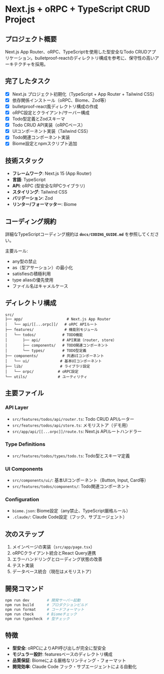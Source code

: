 # Next.js + oRPC + TypeScript CRUD Project

## プロジェクト概要

Next.js App Router、oRPC、TypeScriptを使用した型安全なTodo CRUDアプリケーション。bulletproof-reactのディレクトリ構成を参考に、保守性の高いアーキテクチャを採用。

## 完了したタスク

- [x] Next.js プロジェクト初期化（TypeScript + App Router + Tailwind CSS）
- [x] 依存関係インストール（oRPC、Biome、Zod等）
- [x] bulletproof-react風ディレクトリ構成の作成
- [x] oRPC設定とクライアント/サーバー構成
- [x] Todo型定義とZodスキーマ
- [x] Todo CRUD API実装（oRPCベース）
- [x] UIコンポーネント実装（Tailwind CSS）
- [x] Todo関連コンポーネント実装
- [x] Biome設定とnpmスクリプト追加

## 技術スタック

- **フレームワーク**: Next.js 15 (App Router)
- **言語**: TypeScript
- **API**: oRPC (型安全なRPCライブラリ)
- **スタイリング**: Tailwind CSS
- **バリデーション**: Zod
- **リンター/フォーマッター**: Biome

## コーディング規約

詳細なTypeScriptコーディング規約は **`docs/CODING_GUIDE.md`** を参照してください。

主要ルール:
- any型の禁止
- as（型アサーション）の最小化
- satisfiesの積極利用
- type aliasの優先使用
- ファイル名はキャメルケース

## ディレクトリ構成

```
src/
├── app/                    # Next.js App Router
│   └── api/[[...orpc]]/   # oRPC APIルート
├── features/              # 機能別モジュール
│   └── todos/            # TODO機能
│       ├── api/          # API実装（router, store）
│       ├── components/   # TODO関連コンポーネント
│       └── types/        # TODO型定義
├── components/           # 共通UIコンポーネント
│   └── ui/              # 基本UIコンポーネント
├── lib/                 # ライブラリ設定
│   └── orpc/           # oRPC設定
└── utils/              # ユーティリティ
```

## 主要ファイル

### API Layer
- `src/features/todos/api/router.ts`: Todo CRUD APIルーター
- `src/features/todos/api/store.ts`: メモリストア（デモ用）
- `src/app/api/[[...orpc]]/route.ts`: Next.js APIルートハンドラー

### Type Definitions
- `src/features/todos/types/todo.ts`: Todo型とスキーマ定義

### UI Components
- `src/components/ui/`: 基本UIコンポーネント（Button, Input, Card等）
- `src/features/todos/components/`: Todo関連コンポーネント

### Configuration
- `biome.json`: Biome設定（any禁止、TypeScript厳格ルール）
- `.claude/`: Claude Code設定（フック、サブエージェント）

## 次のステップ

1. メインページの実装（`src/app/page.tsx`）
2. oRPCクライアント統合とReact Query連携
3. エラーハンドリングとローディング状態の改善
4. テスト実装
5. データベース統合（現在はメモリストア）

## 開発コマンド

```bash
npm run dev        # 開発サーバー起動
npm run build      # プロダクションビルド
npm run format     # コードフォーマット
npm run check      # Biomeチェック
npm run typecheck  # 型チェック
```

## 特徴

- **型安全**: oRPCによりAPI呼び出しが完全に型安全
- **モジュラー設計**: featuresベースのディレクトリ構成
- **品質保証**: Biomeによる厳格なリンティング・フォーマット
- **開発効率**: Claude Code フック・サブエージェントによる自動化